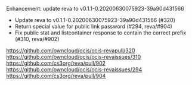 Enhancement: update reva to v0.1.1-0.20200630075923-39a90d431566

- Update reva to v0.1.1-0.20200630075923-39a90d431566 (#320)
- Return special value for public link password (#294, reva/#904)
- Fix public stat and listcontainer response to contain the correct prefix (#310, reva/#902)

https://github.com/owncloud/ocis/ocis-revapull/320
https://github.com/owncloud/ocis/ocis-revaissues/310
https://github.com/cs3org/reva/pull/902
https://github.com/owncloud/ocis/ocis-revaissues/294
https://github.com/cs3org/reva/pull/904
